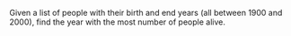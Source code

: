 Given a list of people with their birth and end years (all between 1900 and 2000), find the year with the most number of people alive.